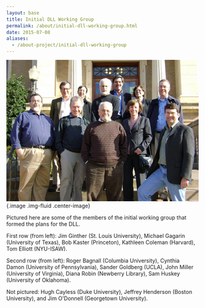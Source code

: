 ```yaml
---
layout: base
title: Initial DLL Working Group
permalink: /about/initial-dll-working-group.html
date: 2015-07-08
aliases:
  - /about-project/initial-dll-working-group
---
```


![Initial DLL Working Group](/assets/images/SecondWG.jpg){.image .img-fluid .center-image}

Pictured here are some of the members of the initial working group that formed the plans for the DLL.

First row (from left): Jim Ginther (St. Louis University), Michael Gagarin (University of Texas), Bob Kaster (Princeton), Kathleen Coleman (Harvard), Tom Elliott (NYU-ISAW).

Second row (from left): Roger Bagnall (Columbia University), Cynthia Damon (University of Pennsylvania), Sander Goldberg (UCLA), John Miller (University of Virginia), Diana Robin (Newberry Library), Sam Huskey (University of Oklahoma).

Not pictured: Hugh Cayless (Duke University), Jeffrey Henderson (Boston University), and Jim O'Donnell (Georgetown University).
